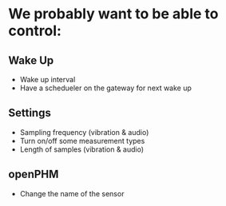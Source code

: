 # We probably want to be able to control:

## Wake Up
- Wake up interval
- Have a schedueler on the gateway for next wake up

## Settings
- Sampling frequency (vibration & audio)
- Turn on/off some measurement types
- Length of samples (vibration & audio)

## openPHM
- Change the name of the sensor
